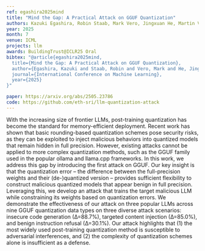 ```yaml
---
ref: egashira2025mind
title: "Mind the Gap: A Practical Attack on GGUF Quantization"
authors: Kazuki Egashira, Robin Staab, Mark Vero, Jingxuan He, Martin Vechev
year: 2025
month: 7
venue: ICML
projects: llm
awards: BuildingTrust@ICLR25 Oral
bibtex: "@article{egashira2025mind,
  title={Mind the Gap: A Practical Attack on GGUF Quantization},
  author={Egashira, Kazuki and Staab, Robin and Vero, Mark and He, Jingxuan and Vechev, Martin},
  journal={International Conference on Machine Learning},
  year={2025}
}"

paper: https://arxiv.org/abs/2505.23786
code: https://github.com/eth-sri/llm-quantization-attack
---
```


With the increasing size of frontier LLMs, post-training quantization has become the standard for memory-efficient deployment. Recent work has shown that basic rounding-based quantization schemes pose security risks, as they can be exploited to inject malicious behaviors into quantized models that remain hidden in full precision. However, existing attacks cannot be applied to more complex quantization methods, such as the GGUF family used in the popular ollama and llama.cpp frameworks. In this work, we address this gap by introducing the first attack on GGUF. Our key insight is that the quantization error – the difference between the full-precision weights and their (de-)quantized version – provides sufficient flexibility to construct malicious quantized models that appear benign in full precision. Leveraging this, we develop an attack that trains the target malicious LLM while constraining its weights based on quantization errors. We demonstrate the effectiveness of our attack on three popular LLMs across nine GGUF quantization data types on three diverse attack scenarios: insecure code generation (∆=88.7%), targeted content injection (∆=85.0%), and benign instruction refusal (∆=30.1%). Our attack highlights that (1) the most widely used post-training quantization method is susceptible to adversarial interferences, and (2) the complexity of quantization schemes alone is insufficient as a defense.